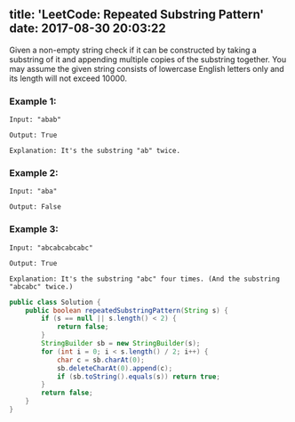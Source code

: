 title: 'LeetCode: Repeated Substring Pattern'
date: 2017-08-30 20:03:22
---

Given a non-empty string check if it can be constructed by taking a substring of it and appending multiple copies of the substring together. You may assume the given string consists of lowercase English letters only and its length will not exceed 10000.

### Example 1:
```
Input: "abab"

Output: True

Explanation: It's the substring "ab" twice.
```


### Example 2:
```
Input: "aba"

Output: False
```
### Example 3:
```
Input: "abcabcabcabc"

Output: True

Explanation: It's the substring "abc" four times. (And the substring "abcabc" twice.)
```


```java
public class Solution {
    public boolean repeatedSubstringPattern(String s) {
        if (s == null || s.length() < 2) {
            return false;
        }
        StringBuilder sb = new StringBuilder(s);
        for (int i = 0; i < s.length() / 2; i++) {
            char c = sb.charAt(0);
            sb.deleteCharAt(0).append(c);
            if (sb.toString().equals(s)) return true;
        }
        return false;
    }
}
```
